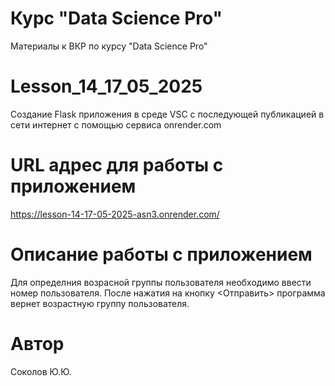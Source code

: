 # Курс "Data Science Pro"
Материалы к ВКР по курсу "Data Science Pro"
# Lesson_14_17_05_2025
Создание Flask приложения в среде VSC с последующей публикацией в сети интернет с помощью сервиса onrender.com
# URL адрес для работы с приложением
https://lesson-14-17-05-2025-asn3.onrender.com/
# Описание работы с приложением
Для определния возрасной группы пользователя необходимо ввести номер пользователя. После нажатия на кнопку <Отправить> программа вернет возрастную группу пользователя.
# Автор
Соколов Ю.Ю.
 
